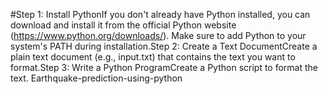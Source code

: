 #Step 1: Install PythonIf you don't already have Python installed, you can download and install it from the official Python website (https://www.python.org/downloads/). Make sure to add Python to your system's PATH during installation.Step 2: Create a Text DocumentCreate a plain text document (e.g., input.txt) that contains the text you want to format.Step 3: Write a Python ProgramCreate a Python script to format the text. Earthquake-prediction-using-python
